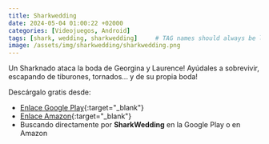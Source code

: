 ```yaml
---
title: Sharkwedding
date: 2024-05-04 01:00:22 +02000
categories: [Videojuegos, Android]
tags: [shark, wedding, sharkwedding]     # TAG names should always be lowercase
image: /assets/img/sharkwedding/sharkwedding.png
---
```

Un Sharknado ataca la boda de Georgina y Laurence! Ayúdales a sobrevivir, escapando de tiburones, tornados... y de su propia boda!

Descárgalo gratis desde: 
- [Enlace Google Play](https://play.google.com/store/apps/details?id=com.vicgames.polaravalanche&hl=es "Sharkwedding Google Play"){:target="_blank"}
- [Enlace Amazon](https://www.amazon.com/gp/product/B012VRU1JE "Sharkwedding Amazon"){:target="_blank"}
- Buscando directamente por **SharkWedding** en la Google Play o en Amazon

